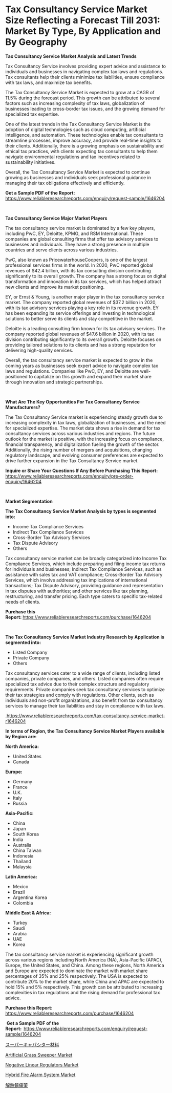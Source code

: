 <p><h1>Tax Consultancy Service Market Size Reflecting a Forecast Till 2031: Market By Type, By Application and By Geography</h1></p><p><strong>Tax Consultancy Service Market Analysis and Latest Trends</strong></p>
<p><p>Tax Consultancy Service involves providing expert advice and assistance to individuals and businesses in navigating complex tax laws and regulations. Tax consultants help their clients minimize tax liabilities, ensure compliance with tax laws, and maximize tax benefits.</p><p>The Tax Consultancy Service Market is expected to grow at a CAGR of 11.5% during the forecast period. This growth can be attributed to several factors such as increasing complexity of tax laws, globalization of businesses leading to cross-border tax issues, and the growing demand for specialized tax expertise.</p><p>One of the latest trends in the Tax Consultancy Service Market is the adoption of digital technologies such as cloud computing, artificial intelligence, and automation. These technologies enable tax consultants to streamline processes, improve accuracy, and provide real-time insights to their clients. Additionally, there is a growing emphasis on sustainability and ethical tax practices, with clients expecting tax consultants to help them navigate environmental regulations and tax incentives related to sustainability initiatives.</p><p>Overall, the Tax Consultancy Service Market is expected to continue growing as businesses and individuals seek professional guidance in managing their tax obligations effectively and efficiently.</p></p>
<p><strong>Get a Sample PDF of the Report:&nbsp;</strong> <a href="https://www.reliableresearchreports.com/enquiry/request-sample/1646204">https://www.reliableresearchreports.com/enquiry/request-sample/1646204</a></p>
<p>&nbsp;</p>
<p><strong>Tax Consultancy Service Major Market Players</strong></p>
<p><p>The tax consultancy service market is dominated by a few key players, including PwC, EY, Deloitte, KPMG, and RSM International. These companies are global consulting firms that offer tax advisory services to businesses and individuals. They have a strong presence in multiple countries and serve clients across various industries.</p><p>PwC, also known as PricewaterhouseCoopers, is one of the largest professional services firms in the world. In 2020, PwC reported global revenues of $42.4 billion, with its tax consulting division contributing significantly to its overall growth. The company has a strong focus on digital transformation and innovation in its tax services, which has helped attract new clients and improve its market positioning.</p><p>EY, or Ernst & Young, is another major player in the tax consultancy service market. The company reported global revenues of $37.2 billion in 2020, with its tax advisory services playing a key role in its revenue growth. EY has been expanding its service offerings and investing in technological solutions to better serve its clients and stay competitive in the market.</p><p>Deloitte is a leading consulting firm known for its tax advisory services. The company reported global revenues of $47.6 billion in 2020, with its tax division contributing significantly to its overall growth. Deloitte focuses on providing tailored solutions to its clients and has a strong reputation for delivering high-quality services.</p><p>Overall, the tax consultancy service market is expected to grow in the coming years as businesses seek expert advice to navigate complex tax laws and regulations. Companies like PwC, EY, and Deloitte are well-positioned to capitalize on this growth and expand their market share through innovation and strategic partnerships.</p></p>
<p>&nbsp;</p>
<p><strong>What Are The Key Opportunities For Tax Consultancy Service Manufacturers?</strong></p>
<p><p>The Tax Consultancy Service market is experiencing steady growth due to increasing complexity in tax laws, globalization of businesses, and the need for specialized expertise. The market data shows a rise in demand for tax consultancy services across various industries and regions. The future outlook for the market is positive, with the increasing focus on compliance, financial transparency, and digitalization fueling the growth of the sector. Additionally, the rising number of mergers and acquisitions, changing regulatory landscape, and evolving consumer preferences are expected to drive further expansion in the Tax Consultancy Service market.</p></p>
<p><strong>Inquire or Share Your Questions If Any Before Purchasing This Report:</strong> <a href="https://www.reliableresearchreports.com/enquiry/pre-order-enquiry/1646204">https://www.reliableresearchreports.com/enquiry/pre-order-enquiry/1646204</a></p>
<p>&nbsp;</p>
<p><strong>Market Segmentation</strong></p>
<p><strong>The Tax Consultancy Service Market Analysis by types is segmented into:</strong></p>
<p><ul><li>Income Tax Compliance Services</li><li>Indirect Tax Compliance Services</li><li>Cross-Border Tax Advisory Services</li><li>Tax Dispute Advisory</li><li>Others</li></ul></p>
<p><p>Tax consultancy service market can be broadly categorized into Income Tax Compliance Services, which include preparing and filing income tax returns for individuals and businesses; Indirect Tax Compliance Services, such as assistance with sales tax and VAT compliance; Cross-Border Tax Advisory Services, which involve addressing tax implications of international transactions; Tax Dispute Advisory, providing guidance and representation in tax disputes with authorities; and other services like tax planning, restructuring, and transfer pricing. Each type caters to specific tax-related needs of clients.</p></p>
<p><strong>Purchase this Report:&nbsp;</strong><a href="https://www.reliableresearchreports.com/purchase/1646204">https://www.reliableresearchreports.com/purchase/1646204</a></p>
<p>&nbsp;</p>
<p><strong>The Tax Consultancy Service Market Industry Research by Application is segmented into:</strong></p>
<p><ul><li>Listed Company</li><li>Private Company</li><li>Others</li></ul></p>
<p><p>Tax consultancy services cater to a wide range of clients, including listed companies, private companies, and others. Listed companies often require specialized tax advice due to their complex structure and regulatory requirements. Private companies seek tax consultancy services to optimize their tax strategies and comply with regulations. Other clients, such as individuals and non-profit organizations, also benefit from tax consultancy services to manage their tax liabilities and stay in compliance with tax laws.</p></p>
<p><a href="https://www.reliableresearchreports.com/tax-consultancy-service-market-r1646204">&nbsp;https://www.reliableresearchreports.com/tax-consultancy-service-market-r1646204</a></p>
<p><strong>In terms of Region, the Tax Consultancy Service Market Players available by Region are:</strong></p>
<p>
    <p> <strong> North America: </strong>
        <ul>
            <li>United States</li>
            <li>Canada</li>
        </ul>
        </p> 
    <p> <strong> Europe: </strong>
        <ul>
            <li>Germany</li>
            <li>France</li>
            <li>U.K.</li>
            <li>Italy</li>
            <li>Russia</li>
        </ul>
        </p> 
    <p> <strong> Asia-Pacific: </strong>
        <ul>
            <li>China</li>
            <li>Japan</li>
            <li>South Korea</li>
            <li>India</li>
            <li>Australia</li>
            <li>China Taiwan</li>
            <li>Indonesia</li>
            <li>Thailand</li>
            <li>Malaysia</li>
        </ul>
        </p> 
    <p> <strong> Latin America: </strong>
        <ul>
            <li>Mexico</li>
            <li>Brazil</li>
            <li>Argentina Korea</li>
            <li>Colombia</li>
        </ul>
        </p> 
    <p> <strong> Middle East & Africa: </strong>
        <ul>
            <li>Turkey</li>
            <li>Saudi</li>
            <li>Arabia</li>
            <li>UAE</li>
            <li>Korea</li>
        </ul>
    </p>
    </p>
<p><p>The tax consultancy service market is experiencing significant growth across various regions including North America (NA), Asia-Pacific (APAC), Europe, the United States, and China. Among these regions, North America and Europe are expected to dominate the market with market share percentages of 35% and 25% respectively. The USA is expected to contribute 20% to the market share, while China and APAC are expected to hold 15% and 5% respectively. This growth can be attributed to increasing complexities in tax regulations and the rising demand for professional tax advice.</p></p>
<p><strong>Purchase this Report: </strong><a href="https://www.reliableresearchreports.com/purchase/1646204">https://www.reliableresearchreports.com/purchase/1646204</a></p>
<p>&nbsp;<strong>Get a Sample PDF of the Report:&nbsp;&nbsp;</strong><a href="https://www.reliableresearchreports.com/enquiry/request-sample/1646204">https://www.reliableresearchreports.com/enquiry/request-sample/1646204</a></p>
<p><strong></strong></p>
<p><p><a href="https://github.com/klon646/Market-Research-Report-List-1/blob/main/463622960650.md">スーパーキャパシター材料</a></p><p><a href="https://www.linkedin.com/pulse/artificial-grass-sweeper-market-comprehensive-assessment-lkbrc">Artificial Grass Sweeper Market</a></p><p><a href="https://www.linkedin.com/pulse/analyzing-negative-linear-regulators-market-global-industry-50ewc">Negative Linear Regulators Market</a></p><p><a href="https://github.com/Angelnienowdseej3e45z3p8c/Market-Research-Report-List-2/blob/main/hybrid-fire-alarm-system-market.md">Hybrid Fire Alarm System Market</a></p><p><a href="https://github.com/EstaSprer20231/Market-Research-Report-List-1/blob/main/369727660645.md">解熱鎮痛薬</a></p></p>